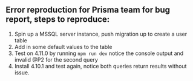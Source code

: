 Error reproduction for Prisma team for bug report, steps to reproduce:
---
1. Spin up a MSSQL server instance, push migration up to create a user table
2. Add in some default values to the table
3. Test on 4.11.0 by running `npm run dev` notice the console output and invalid @P2 for the second query
4. Install 4.10.1 and test again, notice both queries return results without issue.